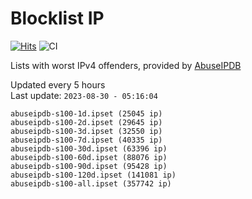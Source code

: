 # Blocklist IP

[![Hits](https://hits.seeyoufarm.com/api/count/incr/badge.svg?url=https%3A%2F%2Fgithub.com%2Fborestad%2Fblocklist-ip%2F&count_bg=%2379C83D&title_bg=%23555555&icon=&icon_color=%23E7E7E7&title=hits&edge_flat=false)](https://hits.seeyoufarm.com)  ![CI](https://img.shields.io/github/workflow/status/borestad/blocklist-ip/CI?style=flat-square)

Lists with worst IPv4 offenders, provided by [AbuseIPDB](https://www.abuseipdb.com/)

<!-- FOOTER-PLACEHOLDER -->
Updated every 5 hours<br>
Last update: `2023-08-30 - 05:16:04`
```
abuseipdb-s100-1d.ipset (25045 ip)
abuseipdb-s100-2d.ipset (29645 ip)
abuseipdb-s100-3d.ipset (32550 ip)
abuseipdb-s100-7d.ipset (40335 ip)
abuseipdb-s100-30d.ipset (63396 ip)
abuseipdb-s100-60d.ipset (88076 ip)
abuseipdb-s100-90d.ipset (95428 ip)
abuseipdb-s100-120d.ipset (141081 ip)
abuseipdb-s100-all.ipset (357742 ip)
```

